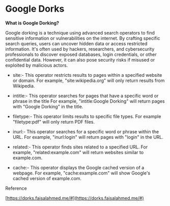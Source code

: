 # **Google Dorks** #

**What is Google Dorking?**  

Google dorking is a technique using advanced search operators to find sensitive information or vulnerabilities on the internet. By crafting specific search queries, users can uncover hidden data or access restricted information. It's often used by hackers, researchers, and cybersecurity professionals to discover exposed databases, login credentials, or other confidential data. However, it can also pose security risks if misused or exploited by malicious actors.

* site:- This operator restricts results to pages within a specified website or domain. For example, "site:wikipedia.org" will only return results from Wikipedia.

* intitle:- This operator searches for pages that have a specific word or phrase in the title For example, "intitle:Google Dorking" will return pages with "Google Dorking" in the title.

* filetype:- This operator limits results to specific file types. For example "filetype:pdf" will only return PDF files.

* inurl:- This operator searches for a specific word or phrase within the URL. For example, "inurl:login" will return pages with "login" in the URL.

* related:- This operator finds sites related to a specified URL. For example, "related:example.com" will return websites similar to example.com.

* cache:- This operator displays the Google cached version of a webpage. For example, "cache:example.com" will show Google's cached version of example.com.

Reference  

[https://dorks.faisalahmed.me/#](https://dorks.faisalahmed.me/#)
